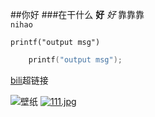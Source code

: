 ##你好
###在干什么
**好**
*好*
靠靠靠<br>
`nihao`

```printf("output msg")```

```c 
	printf("output msg");
```
[bili](https://www.bilibili.com "点击进入")超链接

![壁纸](https://postimg.cc/gXKzdQYq "111")
[![111.jpg](https://i.postimg.cc/TwzpjvFS/111.jpg)](https://postimg.cc/gXKzdQYq)
